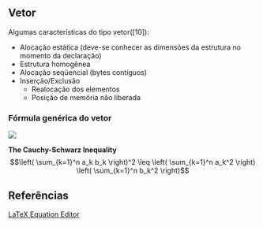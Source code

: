 
## Vetor

Algumas características do tipo vetor([10]):

* Alocação estática (deve-se conhecer as dimensões da estrutura no momento da declaração)
* Estrutura homogênea
* Alocação seqüencial (bytes contíguos)
* Inserção/Exclusão
	+ Realocação dos elementos
	+ Posição de memória não liberada

### Fórmula genérica do vetor

![](https://latex.codecogs.com/svg.image?\bg{white}{Pos_n=&space;enderecoInicial&space;&plus;&space;(&space;(n&space;-&space;1)&space;*&space;tamanhoDoTipoDoElemento)})




**The Cauchy-Schwarz Inequality**
$$\left( \sum_{k=1}^n a_k b_k \right)^2 \leq \left( \sum_{k=1}^n a_k^2 \right) \left( \sum_{k=1}^n b_k^2 \right)$$

## Referências
[LaTeX Equation Editor](https://www.codecogs.com/latex/eqneditor.php)